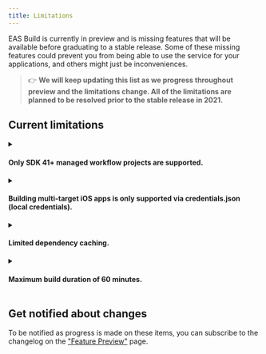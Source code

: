 ```yaml
---
title: Limitations
---
```


EAS Build is currently in preview and is missing features that will be available before graduating to a stable release. Some of these missing features could prevent you from being able to use the service for your applications, and others might just be inconveniences.

> 👉 **We will keep updating this list as we progress throughout preview and the limitations change. All of the limitations are planned to be resolved prior to the stable release in 2021.**

## Current limitations

<details><summary><h4>Only SDK 41+ managed workflow projects are supported.</h4></summary>
<p>

EAS Build supports building iOS/Android native projects, so it works with any React Native app. Support for [Managed Expo projects](/introduction/managed-vs-bare.md) is only available for SDK 41 and higher.

The goal for managed projects with EAS Build is to remove the limitations commonly encountered with the `expo build` service: it will produce smaller binaries by only including the dependencies you need, and you will be able to include custom native code.

</p>
</details>

<details><summary><h4>Building multi-target iOS apps is only supported via credentials.json (local credentials).</h4></summary>
<p>

There are many cases where your iOS project might have multiple targets, and each target has its own bundle identifier and provisioning profile.
Currently, building such projects is only supported via credentials.json (local credentials). [Read more on this here](../app-signing/local-credentials.md#multi-target-project).

This means you can't use automatically managed credentials if your project has multiple targets. Support for this is planned but not currently available.

</p>
</details>

<details><summary><h4>Limited dependency caching.</h4></summary>
<p>

Build jobs for Android install npm and Maven dependencies from a local cache. Build jobs for iOS install npm dependencies from a local cache, but there is no caching for CocoaPods yet.

Intermediate artifacts like `node_modules` directories are not cached and restored (eg: based on `yarn.lock` or `package-lock.json`), but if you commit them to your git repository then they will be uploaded to build servers.

[Learn more about dependendy caching](./caching.md).

</p>
</details>

<details><summary><h4>Maximum build duration of 60 minutes.</h4></summary>
<p>

If your build takes longer than 60 minutes to run, it will be cancelled. This limit is subject to change in the future, and it will be possible to increase it if needed.

</p>
</details>

## Get notified about changes

To be notified as progress is made on these items, you can subscribe to the changelog on the ["Feature Preview"](https://expo.dev/eas) page.
